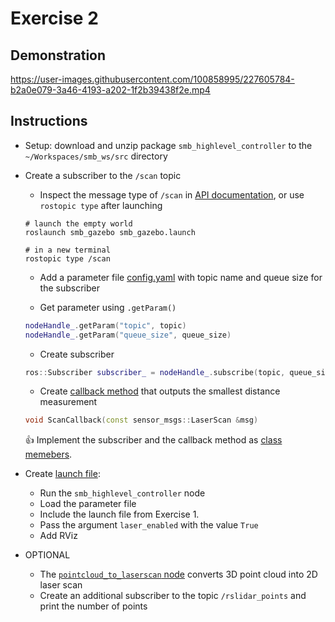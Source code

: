 # Exercise 2

## Demonstration



https://user-images.githubusercontent.com/100858995/227605784-b2a0e079-3a46-4193-a202-1f2b39438f2e.mp4



## Instructions
- Setup: download and unzip package `smb_highlevel_controller` to the `~/Workspaces/smb_ws/src` directory
- Create a subscriber to the `/scan` topic

  - Inspect the message type of `/scan` in [API documentation](http://docs.ros.org/en/melodic/api/sensor_msgs/html/msg/LaserScan.html), or use `rostopic type` 
after launching


  ```shell
  # launch the empty world
  roslaunch smb_gazebo smb_gazebo.launch
  
  # in a new terminal
  rostopic type /scan
  ```
  
  - Add a parameter file [config.yaml](https://github.com/Perian-Yan/Introduction-to-ROS/blob/36cbe4b5c018e1c7269894053d80dc6c9d76f237/Exercise%202/smb_highlevel_controller/config/config.yaml) with topic name and queue size for the subscriber
  
  - Get parameter using `.getParam()`
  
  ```cpp
  nodeHandle_.getParam("topic", topic)
  nodeHandle_.getParam("queue_size", queue_size)
  ```
  
  - Create subscriber
  
  ```cpp
  ros::Subscriber subscriber_ = nodeHandle_.subscribe(topic, queue_size, &SmbHighlevelController::ScanCallback, this);
  ```
  
  - Create [callback method](https://github.com/Perian-Yan/Introduction-to-ROS/blob/36cbe4b5c018e1c7269894053d80dc6c9d76f237/Exercise%202/smb_highlevel_controller/src/SmbHighlevelController.cpp#L29) that outputs the smallest distance measurement
  
  ```cpp
  void ScanCallback(const sensor_msgs::LaserScan &msg)
  ```
  
    👍 Implement the subscriber and the callback method as [class memebers](https://github.com/Perian-Yan/Introduction-to-ROS/blob/36cbe4b5c018e1c7269894053d80dc6c9d76f237/Exercise%202/smb_highlevel_controller/include/smb_highlevel_controller/SmbHighlevelController.hpp#L28-L34). 

- Create [launch file](https://github.com/Perian-Yan/Introduction-to-ROS/blob/36cbe4b5c018e1c7269894053d80dc6c9d76f237/Exercise%202/smb_highlevel_controller/launch/smb_highlevel_controller_node.launch):
  - Run the `smb_highlevel_controller` node
  - Load the parameter file
  - Include the launch file from Exercise 1. 
  - Pass the argument `laser_enabled` with the value `True`
  - Add RViz
  
- OPTIONAL
  - The [`pointcloud_to_laserscan` node](http://wiki.ros.org/pointcloud_to_laserscan) converts 3D point cloud into 2D laser scan
  - Create an additional subscriber to the topic `/rslidar_points` and print the number of points
